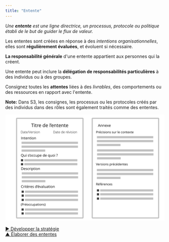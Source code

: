 ```yaml
---
title: "Entente"
---
```



_Une **entente** est une ligne directrice, un processus, protocole ou politique établi de le but de guider le flux de valeur._

Les ententes sont créées en réponse à des <dfn data-info="Moteur organisationnel: Une intention est le motif d’une personne ou d’un groupe à répondre à une situation particulière. Une intention est considérée comme une **intention organisationnelle** si y répondre aiderait l’organisation à générer de la valeur, à éliminer du gaspillage ou à éviter des dégâts.">intentions organisationnelles</dfn>, elles sont **régulièrement évaluées**, et évoluent si nécessaire.

**La responsabilité générale** d'une entente appartient aux personnes qui la créent.

Une entente peut inclure la **délégation de responsabilités particulières** à des individus ou à des groupes.

Consignez toutes les **attentes** liées à des <dfn data-info="Livrable: Un produit, un service, un composant ou un matériel fourni en réponse à une intention organisationnelle.">livrables</dfn>, des comportements ou des ressources en rapport avec l'entente.

**Note:** Dans S3, les consignes, les processus ou les protocoles créés par des individus dans des rôles sont également traités comme des ententes.

![Modèle pour les ententes](img/templates/agreement-template.png)

[&#9654; Développer la stratégie](develop-strategy.html)<br/>[&#9650; Élaborer des ententes](defining-agreements.html)

